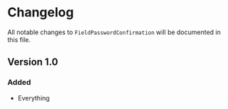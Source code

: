 # Changelog

All notable changes to `FieldPasswordConfirmation` will be documented in this file.

## Version 1.0

### Added
- Everything
